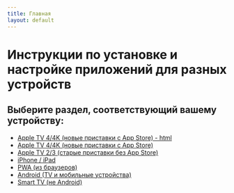 ```yaml
---
title: Главная
layout: default
---
```

# Инструкции по установке и настройке приложений для разных устройств

## Выберите раздел, соответствующий вашему устройству:


- <a href="instructions/appletv4.html" target="_blank" rel="noopener">Apple TV 4/4K (новые приставки с App Store) - html</a>
- [Apple TV 4/4K (новые приставки с App Store)](/instructions/appletv4.md)
- <a href="instructions/appletv3.md" target="_blank" rel="noopener">Apple TV 2/3 (старые приставки без App Store)</a>
- <a href="instructions/ios.md" target="_blank" rel="noopener">iPhone / iPad</a>
- <a href="instructions/pwa.md" target="_blank" rel="noopener">PWA (из браузеров)</a>
- <a href="instructions/android.md" target="_blank" rel="noopener">Android (TV и мобильные устройства)</a>
- <a href="lazykpub/instructions/smarttv.md" target="_blank" rel="noopener">Smart TV (не Android)</a>

